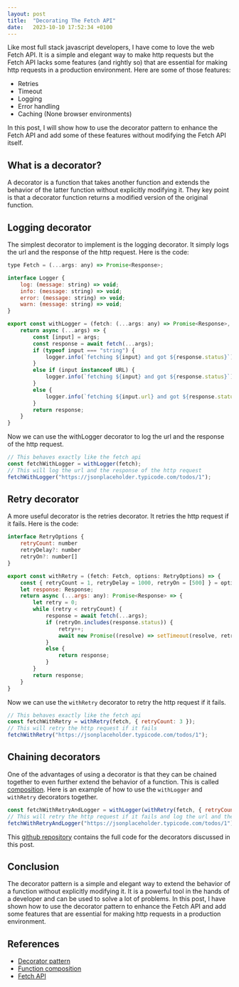```yaml
---
layout: post
title:  "Decorating The Fetch API"
date:   2023-10-10 17:52:34 +0100
---
```


Like most full stack javascript developers, I have come to love the web Fetch API. It is a simple and elegant way to make http requests but the Fetch API lacks some features (and rightly so) that are essential for making http requests in a production environment. Here are some of those features:

- Retries
- Timeout
- Logging
- Error handling
- Caching (None browser environments)

In this post, I will show how to use the decorator pattern to enhance the Fetch API and add some of these features without modifying the Fetch API itself.

## What is a decorator?

A decorator is a function that takes another function and extends the behavior of the latter function without explicitly modifying it. They key point is that a decorator function returns a modified version of the original function.

## Logging decorator

The simplest decorator to implement is the logging decorator. It simply logs the url and the response of the http request. Here is the code:

```js
type Fetch = (...args: any) => Promise<Response>;

interface Logger {
    log: (message: string) => void;
    info: (message: string) => void;
    error: (message: string) => void;
    warn: (message: string) => void;
}

export const withLogger = (fetch: (...args: any) => Promise<Response>, logger: Logger = console): Fetch => {
    return async (...args) => {
        const [input] = args;
        const response = await fetch(...args);
        if (typeof input === "string") {
            logger.info(`fetching ${input} and got ${response.status}`);
        }
        else if (input instanceof URL) {
            logger.info(`fetching ${input} and got ${response.status}`);
        }
        else {
            logger.info(`fetching ${input.url} and got ${response.status}`);
        }
        return response;
    }
}
```

Now we can use the withLogger decorator to log the url and the response of the http request.

```js
// This behaves exactly like the fetch api
const fetchWithLogger = withLogger(fetch);
// This will log the url and the response of the http request
fetchWithLogger("https://jsonplaceholder.typicode.com/todos/1");
```

## Retry decorator

A more useful decorator is the retries decorator. It retries the http request if it fails. Here is the code:

```js
interface RetryOptions {
    retryCount: number
    retryDelay?: number
    retryOn?: number[]
}

export const withRetry = (fetch: Fetch, options: RetryOptions) => {
    const { retryCount = 1, retryDelay = 1000, retryOn = [500] } = options;
    let response: Response;
    return async (...args: any): Promise<Response> => {
        let retry = 0;
        while (retry < retryCount) {
            response = await fetch(...args);
            if (retryOn.includes(response.status)) {
                retry++;
                await new Promise((resolve) => setTimeout(resolve, retryDelay));
            }
            else {
                return response;
            }
        }
        return response;
    }
}
```

Now we can use the `withRetry` decorator to retry the http request if it fails.

```js
// This behaves exactly like the fetch api
const fetchWithRetry = withRetry(fetch, { retryCount: 3 });
// This will retry the http request if it fails
fetchWithRetry("https://jsonplaceholder.typicode.com/todos/1");
```

## Chaining decorators

One of the advantages of using a decorator is that they can be chained together to even further extend the behavior of a function. This is called [composition](https://en.wikipedia.org/wiki/Function_composition#:~:text=In%20mathematics%2C%20function%20composition%20is,the%20function%20f%20to%20x.). Here is an example of how to use the `withLogger` and `withRetry` decorators together.

```js
const fetchWithRetryAndLogger = withLogger(withRetry(fetch, { retryCount: 3 }));
// This will retry the http request if it fails and log the url and the response of the http request
fetchWithRetryAndLogger("https://jsonplaceholder.typicode.com/todos/1");
```

This [github repository](https://github.com/raysca/super-fetch) contains the full code for the decorators discussed in this post.

## Conclusion

The decorator pattern is a simple and elegant way to extend the behavior of a function without explicitly modifying it. It is a powerful tool in the hands of a developer and can be used to solve a lot of problems. In this post, I have shown how to use the decorator pattern to enhance the Fetch API and add some features that are essential for making http requests in a production environment.

## References

- [Decorator pattern](https://en.wikipedia.org/wiki/Decorator_pattern)
- [Function composition](https://en.wikipedia.org/wiki/Function_composition#:~:text=In%20mathematics%2C%20function%20composition%20is,the%20function%20f%20to%20x.)
- [Fetch API](https://developer.mozilla.org/en-US/docs/Web/API/Fetch_API)

